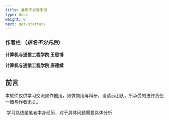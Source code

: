 ```yaml
---
title: 暑假不发霉手册
type: docs
weight: 0
next: get-started/
---
```


### 作者栏 （*排名不分先后*）

**计算机与通信工程学院  王思博**

**计算机与通信工程学院  唐德斌**

## 前言

​	本软件仅供学习交流如作他用，如做商用与科研，请请示团队，所承受的法律责任一概与作者无关。

​	学习路线是笔者本身经历，对于具体问题需要具体分析

